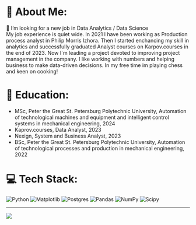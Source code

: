 # 💫 About Me:
🔭 I’m looking for a new job in Data Analytics / Data Science<br>
My job experience is quiet wide. In 2021 I have been working as Production process analyst in Philip Morris Izhora. Then I started enchancing my skill in analytics and successfully graduated Analyst courses on Karpov.courses in the end of 2023. Now I`m leading a project devoted to improving project management in the company. I like working with numbers and helping business to make data-driven decisions.
In my free time im playing chess and keen on cooking!

# 📄 Education:
- MSc, Peter the Great St. Petersburg Polytechnic University, Automation of technological machines and equipment and intelligent control systems in mechanical engineering, 2024
- Kaprov.courses, Data Analyst, 2023
- Nexign, System and Business Analyst, 2023
- BSc, Peter the Great St. Petersburg Polytechnic University, Automation of technological processes and production in mechanical engineering, 2022





# 💻 Tech Stack:
![Python](https://img.shields.io/badge/python-3670A0?style=for-the-badge&logo=python&logoColor=ffdd54) ![Matplotlib](https://img.shields.io/badge/Matplotlib-%23ffffff.svg?style=for-the-badge&logo=Matplotlib&logoColor=black) ![Postgres](https://img.shields.io/badge/postgres-%23316192.svg?style=for-the-badge&logo=postgresql&logoColor=white) ![Pandas](https://img.shields.io/badge/pandas-%23150458.svg?style=for-the-badge&logo=pandas&logoColor=white) ![NumPy](https://img.shields.io/badge/numpy-%23013243.svg?style=for-the-badge&logo=numpy&logoColor=white) ![Scipy](https://img.shields.io/badge/SciPy-%230C55A5.svg?style=for-the-badge&logo=scipy&logoColor=%white)

---
[![](https://visitcount.itsvg.in/api?id=IvanovGleb3357&icon=0&color=0)](https://visitcount.itsvg.in)

<!-- Proudly created with GPRM ( https://gprm.itsvg.in ) -->
